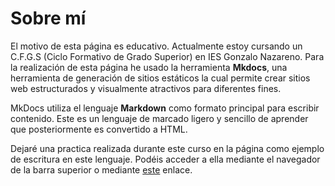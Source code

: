 # Sobre mí 

El motivo de esta página es educativo. Actualmente estoy cursando un C.F.G.S (Ciclo Formativo de Grado Superior) 
en IES Gonzalo Nazareno. 
Para la realización de esta página he usado la herramienta **Mkdocs**, una herramienta de generación de sitios 
estáticos la cual permite crear sitios web estructurados y visualmente atractivos para diferentes fines.

MkDocs utiliza el lenguaje **Markdown** como formato principal para escribir contenido. Este es un lenguaje de 
marcado ligero y sencillo de aprender que posteriormente es convertido a HTML.

Dejaré una practica realizada durante este curso en la página como ejemplo de escritura en este lenguaje. 
Podéis acceder a ella mediante el navegador de la barra superior o mediante [este](Openvas.md) enlace.